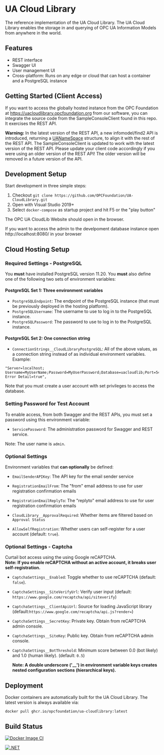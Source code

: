 # UA Cloud Library

The reference implementation of the UA Cloud Library. The UA Cloud Library enables the storage in and querying of OPC UA Information Models from anywhere in the world. 

## Features

* REST interface
* Swagger UI
* User management UI
* Cross-platform: Runs on any edge or cloud that can host a container and a PostgreSQL instance

## Getting Started (Client Access)

If you want to access the globally hosted instance from the OPC Foundation at https://uacloudlibrary.opcfoundation.org from our software, you can integrate the source code from the SampleConsoleClient found in this repo. It exercises the REST API.

**Warning:** In the latest version of the REST API, a new infomodel/find2 API is introduced, returning a [UANameSpace](https://raw.githubusercontent.com/OPCFoundation/UA-CloudLibrary/refs/heads/main/Opc.Ua.CloudLib.Client/Models/UANameSpace.cs) structure, to align it with the rest of the REST API. The SampleConsoleClient is updated to work with the latest version of the REST API. Please update your client code accordingly if you were using an older version of the REST API! The older version will be removed in a future version of the API.

## Development Setup

Start development in three simple steps:

1. Checkout ``git clone https://github.com/OPCFoundation/UA-CloudLibrary.git``
2. Open with Visual Studio 2019+
3. Select ``docker-compose`` as startup project and hit F5 or the "play button"

The OPC UA CloudLib Website should open in the browser.

If you want to access the admin to the develpoment database instance open http://localhost:8080/ in your browser


## Cloud Hosting Setup

### Required Settings - PostgreSQL
You **must** have installed PostgreSQL version 11.20. You **must** also define one of the following two sets of environment variables:

#### PostgreSQL Set 1: Three environment variables
* ``PostgreSQLEndpoint``: The endpoint of the PostgreSQL instance (that must be previously deployed in the hosting platform).
* ``PostgreSQLUsername``: The username to use to log in to the PostgreSQL instance.
* ``PostgreSQLPassword``: The password to use to log in to the PostgreSQL instance.

#### PostgreSQL Set 2: One connection string
*  ``ConnectionStrings__CloudLibraryPostgreSQL``: All of the above values, as a connection string instead of as individual environment variables. Example:
```
"Server=localhost; Username=MyUserName;Password=MyUserPassword;Database=uacloudlib;Port=5432;Include Error Detail=true",
```
Note that you must create a user account with set privileges to access the database.

### Setting Password for Test Account
To enable access, from both Swagger and the REST APIs, you must set a password using this environment variable:
* ``ServicePassword``: The administration password for Swagger and REST service.

Note: The user name is ``admin``.

### Optional Settings
Environment variables that **can optionally** be defined:

* ``EmailSenderAPIKey``: The API key for the email sender service
* ``RegistrationEmailFrom``: The "from" email address to use for user registration confirmation emails
* ``RegistrationEmailReplyTo``: The "replyto" email address to use for user registration confirmation emails

* ``CloudLibrary__ApprovalRequired``: Whether items are filtered based on ``Approval Status``
* ``AllowSelfRegistration``: Whether users can self-register for a user account (default: ``true``).

### Optional Settings - Captcha
Curtail bot access using the using Google reCAPTCHA.  
  **Note: If you enable reCAPTCHA without an active account, it breaks user self-registration.**
* ``CaptchaSettings__Enabled``: Toggle whether to use reCAPTCHA (default: ``false``). 
* ``CaptchaSettings__SiteVerifyUrl``: Verify user input (default: ``https://www.google.com/recaptcha/api/siteverify``)
* ``CaptchaSettings__ClientApiUrl``: Source for loading JavaScript library (default:``https://www.google.com/recaptcha/api.js?render=``)
* ``CaptchaSettings__SecretKey``: Private key. Obtain from reCAPTCHA admin console.
* ``CaptchaSettings__SiteKey``: Public key. Obtain from reCAPTCHA admin console.
* ``CaptchaSettings__BotThreshold``: Minimum score between 0.0 (bot likely) and 1.0 (human likely). (default: ``0.5``)

    **Note: A double underscore ('__') in environment variable keys creates nested configuration sections (hierarchical keys).**

## Deployment

Docker containers are automatically built for the UA Cloud Library. The latest version is always available via:

`docker pull ghcr.io/opcfoundation/ua-cloudlibrary:latest`

## Build Status

[![Docker Image CI](https://github.com/OPCFoundation/UA-CloudLibrary/actions/workflows/docker.yml/badge.svg)](https://github.com/OPCFoundation/UA-CloudLibrary/actions/workflows/docker.yml)

[![.NET](https://github.com/OPCFoundation/UA-CloudLibrary/actions/workflows/dotnet.yml/badge.svg)](https://github.com/OPCFoundation/UA-CloudLibrary/actions/workflows/dotnet.yml)

